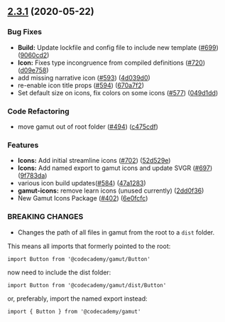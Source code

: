 ## [2.3.1](https://github.com/RyzacInc/client-modules/compare/@codecademy/gamut-icons@2.3.1...@codecademy/gamut-icons@2.3.1) (2020-05-22)


### Bug Fixes

* **Build:** Update lockfile and config file to include new template ([#699](https://github.com/RyzacInc/client-modules/issues/699)) ([9060cd2](https://github.com/RyzacInc/client-modules/commit/9060cd219bac749acc5fcf162d85dc73131ce4b5))
* **Icon:** Fixes type incongruence from compiled definitions  ([#720](https://github.com/RyzacInc/client-modules/issues/720)) ([d09e758](https://github.com/RyzacInc/client-modules/commit/d09e758f0ae6b754a8c0c5275a5f3fa31cdb6005))
* add missing narrative icon ([#593](https://github.com/RyzacInc/client-modules/issues/593)) ([4d039d0](https://github.com/RyzacInc/client-modules/commit/4d039d0e95def5dfc7e130f0f34fb70f783d62fd))
* re-enable icon title props ([#594](https://github.com/RyzacInc/client-modules/issues/594)) ([670a7f2](https://github.com/RyzacInc/client-modules/commit/670a7f2a1e37a06d62577ca7f92183aa177dfcc5))
* Set default size on icons, fix colors on some icons ([#577](https://github.com/RyzacInc/client-modules/issues/577)) ([049d1dd](https://github.com/RyzacInc/client-modules/commit/049d1ddef2e4ff519362ff0cc31123214f3cdaf4))


### Code Refactoring

* move gamut out of root folder ([#494](https://github.com/RyzacInc/client-modules/issues/494)) ([c475cdf](https://github.com/RyzacInc/client-modules/commit/c475cdfdb708edd783a9e1f18769a895016bf5e7))


### Features

* **Icons:** Add initial streamline icons ([#702](https://github.com/RyzacInc/client-modules/issues/702)) ([52d529e](https://github.com/RyzacInc/client-modules/commit/52d529e76074e4ccb382fd27107fcff51ede718c))
* **Icons:** Add named export to gamut icons and update SVGR ([#697](https://github.com/RyzacInc/client-modules/issues/697)) ([9f783da](https://github.com/RyzacInc/client-modules/commit/9f783daacfc327a6d304b223d51a1a56cce129d9))
* various icon build updates([#584](https://github.com/RyzacInc/client-modules/issues/584)) ([47a1283](https://github.com/RyzacInc/client-modules/commit/47a1283901a591726c5bc579a8e94e02008a85e6))
* **gamut-icons:** remove learn icons (unused currently) ([2dd0f36](https://github.com/RyzacInc/client-modules/commit/2dd0f36635864ee67d8c9d6da084b08dd53f5bff))
* New Gamut Icons Package ([#402](https://github.com/RyzacInc/client-modules/issues/402)) ([6e0fcfc](https://github.com/RyzacInc/client-modules/commit/6e0fcfc27768c9496f8e79a465c8adcd50ffd8f7))


### BREAKING CHANGES

* Changes the path of all files in gamut from the root to a `dist` folder.

This means all imports that formerly pointed to the root:

```
import Button from '@codecademy/gamut/Button'
```

now need to include the dist folder:

```
import Button from '@codecademy/gamut/dist/Button'
```

or, preferably, import the named export instead:

```
import { Button } from '@codecademy/gamut'
```



